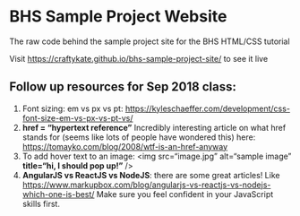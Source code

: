 # BHS Sample Project Website

The raw code behind the sample project site for the BHS HTML/CSS tutorial

Visit https://craftykate.github.io/bhs-sample-project-site/ to see it live

## Follow up resources for Sep 2018 class:

1. Font sizing: em vs px vs pt: https://kyleschaeffer.com/development/css-font-size-em-vs-px-vs-pt-vs/
1. **href = “hypertext reference”** Incredibly interesting article on what href stands for (seems like lots of people have wondered this) here: https://tomayko.com/blog/2008/wtf-is-an-href-anyway
1. To add hover text to an image: <img src=“image.jpg” alt=“sample image” **title=“hi, I should pop up!”** />
1. **AngularJS vs ReactJS vs NodeJS**: there are some great articles! Like https://www.markupbox.com/blog/angularjs-vs-reactjs-vs-nodejs-which-one-is-best/ Make sure you feel confident in your JavaScript skills first. 
